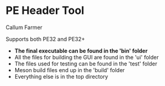 # PE Header Tool
Callum Farmer

Supports both PE32 and PE32+

- **The final executable can be found in the 'bin' folder**
- All the files for building the GUI are found in the 'ui' folder
- The files used for testing can be found in the 'test' folder
- Meson build files end up in the 'build' folder
- Everything else is in the top directory
